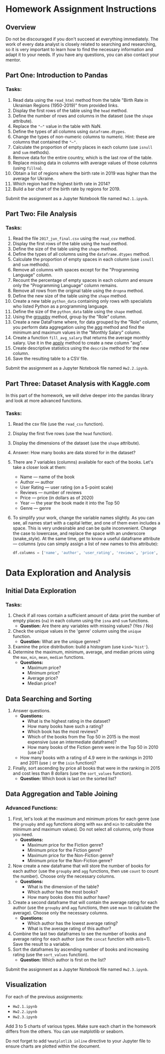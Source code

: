 # Homework Assignment Instructions

## Overview

Do not be discouraged if you don't succeed at everything immediately. The work of every data analyst is closely related to searching and researching, so it is very important to learn how to find the necessary information and adapt it to your needs. If you have any questions, you can also contact your mentor.

## Part One: Introduction to Pandas

### Tasks:
1. Read data using the `read_html` method from the table "Birth Rate in Ukrainian Regions (1950-2019)" from provided links.
2. Display the first rows of the table using the `head` method.
3. Define the number of rows and columns in the dataset (use the `shape` attribute).
4. Replace the `"—"` value in the table with NaN.
5. Define the types of all columns using `dataframe.dtypes`.
6. Change the types of non-numeric columns to numeric. Hint: these are columns that contained the `"—"`.
7. Calculate the proportion of empty places in each column (use `isnull` and `sum` methods).
8. Remove data for the entire country, which is the last row of the table.
9. Replace missing data in columns with average values of those columns (using `fillna`).
10. Obtain a list of regions where the birth rate in 2019 was higher than the average for Ukraine.
11. Which region had the highest birth rate in 2014?
12. Build a bar chart of the birth rate by regions for 2019.

Submit the assignment as a Jupyter Notebook file named `Hw2.1.ipynb`.

## Part Two: File Analysis

### Tasks:
1. Read the file `2017_jun_final.csv` using the `read_csv` method.
2. Display the first rows of the table using the `head` method.
3. Define the size of the table using the `shape` method.
4. Define the types of all columns using the `dataframe.dtypes` method.
5. Calculate the proportion of empty spaces in each column (use `isnull` and `sum` methods).
6. Remove all columns with spaces except for the "Programming Language" column.
7. Recount the percentage of empty spaces in each column and ensure only the "Programming Language" column remains.
8. Remove all rows from the original table using the `dropna` method.
9. Define the new size of the table using the `shape` method.
10. Create a new table `python_data` containing only rows with specialists who listed Python as a programming language.
11. Define the size of the `python_data` table using the `shape` method.
12. Using the [groupby](https://pandas.pydata.org/docs/reference/api/pandas.DataFrame.groupby.html) method, group by the "Role" column.
13. Create a new DataFrame where, for data grouped by the "Role" column, you perform data aggregation using the [agg](https://pandas.pydata.org/docs/reference/api/pandas.DataFrame.agg.html) method and find the minimum and maximum values in the "Monthly Salary" column.
14. Create a function `fill_avg_salary` that returns the average monthly salary. Use it in the [apply](https://pandas.pydata.org/docs/reference/api/pandas.DataFrame.apply.html) method to create a new column "avg".
15. Create descriptive statistics using the `describe` method for the new column.
16. Save the resulting table to a CSV file.

Submit the assignment as a Jupyter Notebook file named `Hw2.2.ipynb`.

## Part Three: Dataset Analysis with Kaggle.com

In this part of the homework, we will delve deeper into the pandas library and look at more advanced functions.

### Tasks:
1. Read the csv file (use the `read_csv` function).
2. Display the first five rows (use the `head` function).
3. Display the dimensions of the dataset (use the `shape` attribute).
4. Answer: How many books are data stored for in the dataset?
5. There are 7 variables (columns) available for each of the books. Let's take a closer look at them:

    - Name — name of the book
    - Author — author
    - User Rating — user rating (on a 5-point scale)
    - Reviews — number of reviews
    - Price — price (in dollars as of 2020)
    - Year — the year the book made it into the Top 50
    - Genre — genre

6. To simplify your work, change the variable names slightly. As you can see, all names start with a capital letter, and one of them even includes a space. This is very undesirable and can be quite inconvenient. Change the case to lowercase, and replace the space with an underscore (snake_style). At the same time, get to know a useful dataframe attribute — columns (you can simply assign a list of new names to this attribute):
    ```python
    df.columns = ['name', 'author', 'user_rating', 'reviews', 'price', 'year', 'genre']
    ```

# Data Exploration and Analysis

## Initial Data Exploration

### Tasks:
1. Check if all rows contain a sufficient amount of data: print the number of empty places (`na`) in each column using the `isna` and `sum` functions.
   - **Question:** Are there any variables with missing values? (Yes / No)
2. Check the unique values in the 'genre' column using the `unique` function.
   - **Question:** What are the unique genres?
3. Examine the price distribution: build a histogram (use `kind='hist'`).
4. Determine the maximum, minimum, average, and median prices using the `max`, `min`, `mean`, `median` functions.
   - **Questions:**
      - Maximum price?
      - Minimum price?
      - Average price?
      - Median price?

## Data Searching and Sorting

1. Answer questions.
   - **Questions:**
     - What is the highest rating in the dataset?
     - How many books have such a rating?
     - Which book has the most reviews? 
     - Which of the books from the Top 50 in 2015 is the most expensive (use an intermediate dataframe)? 
     - How many books of the Fiction genre were in the Top 50 in 2010 (use `&`)? 
   - How many books with a rating of 4.9 were in the rankings in 2010 and 2011 (use `|` or the `isin` function)?
2. Finally, sort ascending by price all books that were in the ranking in 2015 and cost less than 8 dollars (use the `sort_values` function).
   - **Question:** Which book is last on the sorted list?

## Data Aggregation and Table Joining

### Advanced Functions:
1. First, let's look at the maximum and minimum prices for each genre (use the `groupby` and `agg` functions along with `max` and `min` to calculate the minimum and maximum values). Do not select all columns, only those you need.
   - **Questions:**
      - Maximum price for the Fiction genre?
      - Minimum price for the Fiction genre?
      - Maximum price for the Non-Fiction genre?
      - Minimum price for the Non-Fiction genre?
2. Now create a new dataframe that will store the number of books for each author (use the `groupby` and `agg` functions, then use `count` to count the number). Choose only the necessary columns.
   - **Questions:**
      - What is the dimension of the table?
      - Which author has the most books?
      - How many books does this author have?
3. Create a second dataframe that will contain the average rating for each author (use the `groupby` and `agg` functions, then use `mean` to calculate the average). Choose only the necessary columns.
   - **Questions:**
      - Which author has the lowest average rating?
      - What is the average rating of this author?
4. Combine the last two dataframes to see the number of books and average rating for each author (use the `concat` function with axis=1). Save the result to a variable.
5. Sort the dataframes by ascending number of books and increasing rating (use the `sort_values` function).
   - **Question:** Which author is first on the list?


Submit the assignment as a Jupyter Notebook file named `Hw2.3.ipynb`.

## Visualization

For each of the previous assignments:
- `Hw2.1.ipynb`
- `Hw2.2.ipynb`
- `Hw2.3.ipynb`

Add 3 to 5 charts of various types. Make sure each chart in the homework differs from the others. You can use matplotlib or seaborn.

Do not forget to add `%matplotlib inline` directive to your Jupyter file to ensure charts are plotted within the document.
